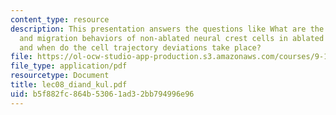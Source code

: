 ```yaml
---
content_type: resource
description: This presentation answers the questions like What are the cell trajectories
  and migration behaviors of non-ablated neural crest cells in ablated embryos? Where
  and when do the cell trajectory deviations take place?
file: https://ol-ocw-studio-app-production.s3.amazonaws.com/courses/9-18-developmental-neurobiology-spring-2005/b5f882fc864b53061ad32bb794996e96_lec08_diand_kul.pdf
file_type: application/pdf
resourcetype: Document
title: lec08_diand_kul.pdf
uid: b5f882fc-864b-5306-1ad3-2bb794996e96
---
```

